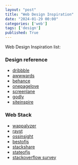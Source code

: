 ```yaml
---
layout: "post"
title: "Web Design Inspiration"
date: "2024-01-29 00:00"
categories: ['web']
tags: ['design']
published: True
---
```


Web Design Inspiration list:

### Design reference

* [dribbble](https://dribbble.com/search/)
* [awwwards](https://www.awwwards.com/inspiration_search/)
* [behance](https://www.behance.net/search/projects/)
* [onepagelove](https://onepagelove.com/)
* [screenlane](https://screenlane.com/)
* [godly](https://godly.website/)
* [siteinspire](https://www.siteinspire.com/)

<!--more-->

### Web Stack

* [wappalyzer](https://www.wappalyzer.com/)
* [rayst](https://ray.st/)
* [ossinsight](https://ossinsight.io/)
* [bestofjs](https://bestofjs.org/)
* [stackshare](https://stackshare.io/)
* [stateofjs](https://stateofjs.com/)
* [stackoverflow survey](https://insights.stackoverflow.com/survey/)
